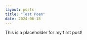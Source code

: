 ```yaml
---
layout: posts
title: "Test Poem"
date: 2024-06-18
---
```


This is a placeholder for my first post!
